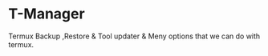 # T-Manager
Termux Backup ,Restore &amp; Tool updater &amp; Meny options that we can do with termux.
